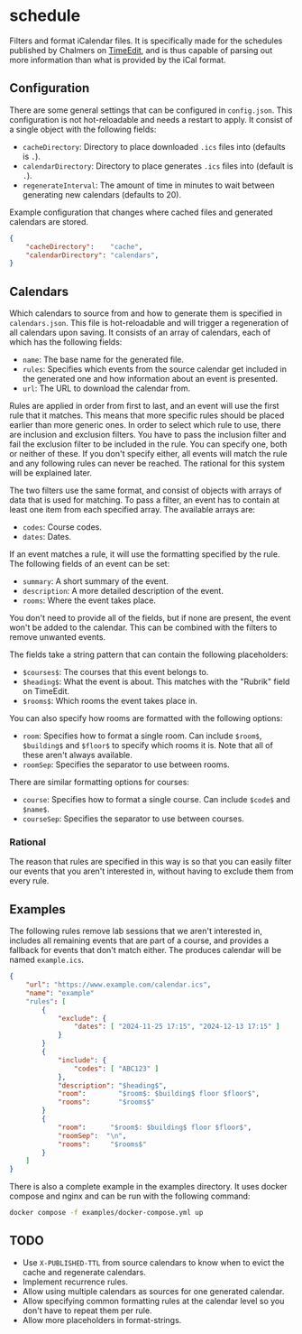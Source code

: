 # schedule

Filters and format iCalendar files. It is specifically made for the schedules
published by Chalmers on
[TimeEdit](https://cloud.timeedit.net/chalmers/web/public/ri1Q7.html), and is
thus capable of parsing out more information than what is provided by the iCal
format.

## Configuration

There are some general settings that can be configured in `config.json`. This
configuration is not hot-reloadable and needs a restart to apply. It consist of
a single object with the following fields:

* `cacheDirectory`: Directory to place downloaded `.ics` files into (defaults
  is `.`).
* `calendarDirectory`: Directory to place generates `.ics` files into (default
  is `.`).
* `regenerateInterval`: The amount of time in minutes to wait between generating
  new calendars (defaults to 20).

Example configuration that changes where cached files and generated calendars
are stored.

```json
{
    "cacheDirectory":    "cache",
    "calendarDirectory": "calendars",
}
```

## Calendars

Which calendars to source from and how to generate them is specified in
`calendars.json`. This file is hot-reloadable and will trigger a regeneration
of all calendars upon saving. It consists of an array of calendars, each of
which has the following fields:

* `name`: The base name for the generated file.
* `rules`: Specifies which events from the source calendar get included in the
  generated one and how information about an event is presented.
* `url`: The URL to download the calendar from.

Rules are applied in order from first to last, and an event will use the first
rule that it matches. This means that more specific rules should be placed
earlier than more generic ones. In order to select which rule to use, there are
inclusion and exclusion filters. You have to pass the inclusion filter and fail
the exclusion filter to be included in the rule. You can specify one, both or
neither of these. If you don't specify either, all events will match the rule
and any following rules can never be reached. The rational for this system will
be explained later.

The two filters use the same format, and consist of objects with arrays of data
that is used for matching. To pass a filter, an event has to contain at least
one item from each specified array. The available arrays are:

* `codes`: Course codes.
* `dates`: Dates.

If an event matches a rule, it will use the formatting specified by the rule. The
following fields of an event can be set:

* `summary`: A short summary of the event.
* `description`: A more detailed description of the event.
* `rooms`: Where the event takes place.

You don't need to provide all of the fields, but if none are present, the event
won't be added to the calendar. This can be combined with the filters to remove
unwanted events.

The fields take a string pattern that can contain the following placeholders:

* `$courses$`: The courses that this event belongs to.
* `$heading$`: What the event is about. This matches with the "Rubrik" field on
  TimeEdit.
* `$rooms$`: Which rooms the event takes place in.

You can also specify how rooms are formatted with the following options:

* `room`: Specifies how to format a single room. Can include `$room$`,
  `$building$` and `$floor$` to specify which rooms it is. Note that all of
  these aren't always available.
* `roomSep`: Specifies the separator to use between rooms.

There are similar formatting options for courses:

* `course`: Specifies how to format a single course. Can include `$code$` and
  `$name$`.
* `courseSep`: Specifies the separator to use between courses.


### Rational

The reason that rules are specified in this way is so that you can easily
filter our events that you aren't interested in, without having to exclude them
from every rule.

## Examples

The following rules remove lab sessions that we aren't interested in, includes
all remaining events that are part of a course, and provides a fallback for
events that don't match either. The produces calendar will be named
`example.ics`.

```json
{
    "url": "https://www.example.com/calendar.ics",
    "name": "example"
    "rules": [
        {
            "exclude": {
                "dates": [ "2024-11-25 17:15", "2024-12-13 17:15" ]
            }
        }
        {
            "include": {
                "codes": [ "ABC123" ]
            },
            "description": "$heading$",
            "room":        "$room$: $building$ floor $floor$",
            "rooms":       "$rooms$"
        }
        {
            "room":      "$room$: $building$ floor $floor$",
            "roomSep":  "\n",
            "rooms":     "$rooms$"
        }
    ]
}
```

There is also a complete example in the examples directory. It uses docker
compose and nginx and can be run with the following command:

```sh
docker compose -f examples/docker-compose.yml up
```

## TODO

* Use `X-PUBLISHED-TTL` from source calendars to know when to evict the cache
  and regenerate calendars.
* Implement recurrence rules.
* Allow using multiple calendars as sources for one generated calendar.
* Allow specifying common formatting rules at the calendar level so you don't
  have to repeat them per rule.
* Allow more placeholders in format-strings.
